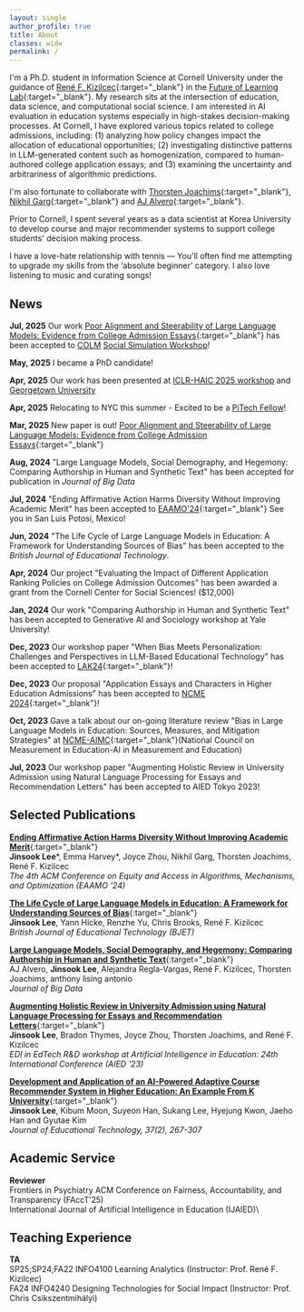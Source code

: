 ```yaml
---
layout: single
author_profile: true
title: About
classes: wide
permalink: /
---
```


I'm a Ph.D. student in Information Science at Cornell University under the guidance of [René F. Kizilcec](https://rene.kizilcec.com){:target="_blank"} in the [Future of Learning Lab](https://learning.cis.cornell.edu/){:target="_blank"}. My research sits at the intersection of education, data science, and computational social science. I am interested in AI evaluation in education systems especially in high-stakes decision-making processes. At Cornell, I have explored various topics related to college admissions, including: (1) analyzing how policy changes impact the allocation of educational opportunities; (2) investigating distinctive patterns in LLM-generated content such as homogenization, compared to human-authored college application essays; and (3) examining the uncertainty and arbitrariness of algorithmic predictions.

I'm also fortunate to collaborate with [Thorsten Joachims](https://www.cs.cornell.edu/people/tj){:target="_blank"}, [Nikhil Garg](https://gargnikhil.com){:target="_blank"} and [AJ Alvero](https://ajalvero.com){:target="_blank"}.  

Prior to Cornell, I spent several years as a data scientist at Korea University to develop course and major recommender systems to support college students' decision making process.

I have a love-hate relationship with tennis — You'll often find me attempting to upgrade my skills from the ‘absolute beginner’ category. I also love listening to music and curating songs!

## News
**Jul, 2025** Our work [Poor Alignment and Steerability of Large Language Models: Evidence from College Admission Essays](https://arxiv.org/abs/2503.20062){:target="_blank"} has been accepted to [COLM](https://colmweb.org/) [Social Simulation Workshop](https://sites.google.com/view/social-sims-with-llms)!  

**May, 2025** I became a PhD candidate! 

**Apr, 2025** Our work has been presented at [ICLR-HAIC 2025 workshop](https://sites.google.com/stanford.edu/haic2025/home) and [Georgetown University](https://events.georgetown.edu/psychology/event/29526-psychology-colloquium-dr-aj-alvero) 

**Apr, 2025** Relocating to NYC this summer - Excited to be a [PiTech Fellow](https://www.pi.tech.cornell.edu/pitech-phd-impact-fellowship)!
 
**Mar, 2025** New paper is out! [Poor Alignment and Steerability of Large Language Models: Evidence from College Admission Essays](https://arxiv.org/abs/2503.20062){:target="_blank"}

**Aug, 2024** "Large Language Models, Social Demography, and Hegemony: Comparing Authorship in Human and Synthetic Text" has been accepted for publication in *Journal of Big Data* 

**Jul, 2024** "Ending Affirmative Action Harms Diversity Without Improving Academic Merit" has been accepted to [EAAMO'24](https://conference.eaamo.org/){:target="_blank"} See you in San Luis Potosí, Mexico!
 
**Jun, 2024** "The Life Cycle of Large Language Models in Education: A Framework for Understanding Sources of Bias" has been accepted to the *British Journal of Educational Technology*. 

**Apr, 2024** Our project "Evaluating the Impact of Different Application Ranking Policies on College Admission Outcomes" has been awarded a grant from the Cornell Center for Social Sciences! ($12,000)

**Jan, 2024** Our work "Comparing Authorship in Human and Synthetic Text" has been accepted to Generative AI and Sociology workshop at Yale University! 

**Dec, 2023** Our workshop paper "When Bias Meets Personalization: Challenges and
Perspectives in LLM-Based Educational Technology" has been accepted to [LAK24](https://www.solaresearch.org/events/lak/lak24/){:target="_blank"}!

**Dec, 2023** Our proposal "Application Essays and Characters in Higher Education Admissions" has been accepted to [NCME 2024](https://www.ncme.org/home){:target="_blank"}!

**Oct, 2023** Gave a talk about our on-going literature review "Bias in Large Language Models in Education:
Sources, Measures, and Mitigation Strategies" at [NCME-AIMC](https://www.ncme-aime.org/){:target="_blank"}(National Council on Measurement in Education-AI in Measurement and Education) 

**Jul, 2023** Our workshop paper "Augmenting Holistic Review in University Admission using Natural Language Processing for Essays and Recommendation Letters" has been accepted to AIED Tokyo 2023!

## Selected Publications

[**Ending Affirmative Action Harms Diversity Without Improving Academic Merit**](https://dl.acm.org/doi/abs/10.1145/3689904.3694706){:target="_blank"}\
**Jinsook Lee**\*, Emma Harvey\*, Joyce Zhou, Nikhil Garg, Thorsten Joachims, René F. Kizilcec\
*The 4th ACM Conference on Equity and Access in Algorithms, Mechanisms, and Optimization (EAAMO '24)*

[**The Life Cycle of Large Language Models in Education: A Framework for Understanding Sources of Bias**](https://bera-journals.onlinelibrary.wiley.com/doi/epdf/10.1111/bjet.13505?domain=author&token=GYAQDDMYPJMHC3GGPDQ3){:target="_blank"}\
**Jinsook Lee**, Yann Hicke, Renzhe Yu, Chris Brooks, René F. Kizilcec\
*British Journal of Educational Technology (BJET)*

[**Large Language Models, Social Demography, and Hegemony: Comparing Authorship in Human and Synthetic Text**](https://journalofbigdata.springeropen.com/articles/10.1186/s40537-024-00986-7){:target="_blank"}\
AJ Alvero, **Jinsook Lee**, Alejandra Regla-Vargas, René F. Kizilcec, Thorsten Joachims, anthony lising antonio\
*Journal of Big Data*

[**Augmenting Holistic Review in University Admission using Natural Language Processing for Essays and Recommendation Letters**](https://arxiv.org/pdf/2306.17575.pdf){:target="_blank"}\
**Jinsook Lee**, Bradon Thymes, Joyce Zhou, Thorsten Joachims, and René F. Kizilcec\
*EDI in EdTech R&D workshop at Artificial Intelligence in Education: 24th International Conference (AIED '23)*

[**Development and Application of an AI-Powered Adaptive Course Recommender System in Higher Education: An Example From K University**](https://www.researchgate.net/publication/352876624_Development_and_Application_of_an_AI-Powered_Adaptive_Course_Recommender_System_in_Higher_Education_An_Example_from_K_University){:target="_blank"}\
**Jinsook Lee**, Kibum Moon, Suyeon Han, Sukang Lee, Hyejung Kwon, Jaeho Han and Gyutae Kim\
*Journal of Educational Technology, 37(2), 267-307*

## Academic Service
**Reviewer**\
Frontiers in Psychiatry
ACM Conference on Fairness, Accountability, and Transparency (FAccT’25)\
International Journal of Artificial Intelligence in Education (IJAIED)\


## Teaching Experience
**TA**\
SP25;SP24;FA22 INFO4100 Learning Analytics (Instructor: Prof. René F. Kizilcec)\
FA24 INFO4240 Designing Technologies for Social Impact (Instructor: Prof. Chris Csíkszentmihályi) 
